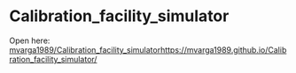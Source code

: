 # Calibration_facility_simulator

Open here:
[mvarga1989/Calibration_facility_simulator](https://mvarga1989.github.io/Calibration_facility_simulator/)https://mvarga1989.github.io/Calibration_facility_simulator/
